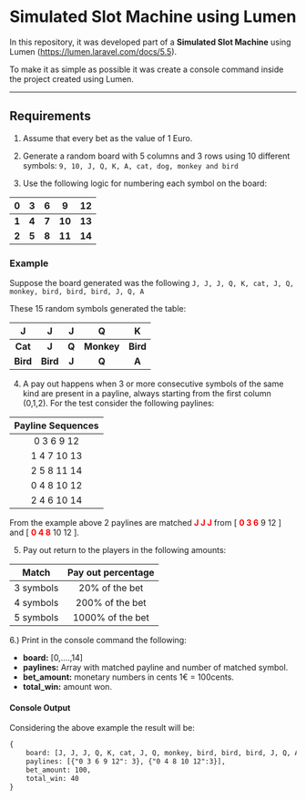 # Simulated Slot Machine using Lumen

In this repository, it was developed part of a **Simulated Slot Machine** using Lumen (https://lumen.laravel.com/docs/5.5).

To make it as simple as possible it was create a console command inside the project created using Lumen.

___

## Requirements

1. Assume that every bet as the value of 1 Euro.
2. Generate a random board with 5 columns and 3 rows using 10 different symbols:
```9, 10, J, Q, K, A, cat, dog, monkey and bird```

3. Use the following logic for numbering each symbol on the board:

| **0** | **3** | **6** | **9** | **12** |
|:-:|:-:|:-:|:-:|:-:|
| **1** | **4** | **7** | **10** | **13** |
| **2** | **5** | **8** | **11** | **14** |


### Example
Suppose the board generated was the following
```J, J, J, Q, K, cat, J, Q, monkey, bird, bird, bird, J, Q, A```

These 15 random symbols generated the table:

| **J** | **J** | **J** | **Q** | **K** |
|:-:|:-:|:-:|:-:|:-:|
| **Cat** | **J** | **Q** | **Monkey** | **Bird** |
| **Bird** | **Bird** | **J** | **Q** | **A** |

4. A pay out happens when 3 or more consecutive symbols of the same kind are present in a
payline, always starting from the first column (0,1,2). For the test consider the following
paylines:

| Payline Sequences |
|:-:|
| 0 3 6 9 12 | 
| 1 4 7 10 13 | 
| 2 5 8 11 14 | 
| 0 4 8 10 12 | 
| 2 4 6 10 14 |
	 
From the example above 2 paylines are matched <span style="color:red">**J J J**</span> from [ <span style="color:red">**0 3 6**</span> 9 12 ] and [ <span style="color:red">**0 4 8**</span> 10 12 ].

5. Pay out return to the players in the following amounts:

| Match | Pay out percentage |
|:-:|:-:|
| 3 symbols | 20% of the bet |
| 4 symbols | 200% of the bet |
| 5 symbols | 1000% of the bet |

6.) Print in the console command the following:

* **board:** [0,....,14]
* **paylines:** Array with matched payline and number of matched symbol.
* **bet_amount:** monetary numbers in cents 1€ = 100cents.
* **total_win:** amount won.

#### Console Output

Considering the above example the result will be:
```xml
{
    board: [J, J, J, Q, K, cat, J, Q, monkey, bird, bird, bird, J, Q, A],
    paylines: [{"0 3 6 9 12": 3}, {"0 4 8 10 12":3}],
    bet_amount: 100,
    total_win: 40
}
```
